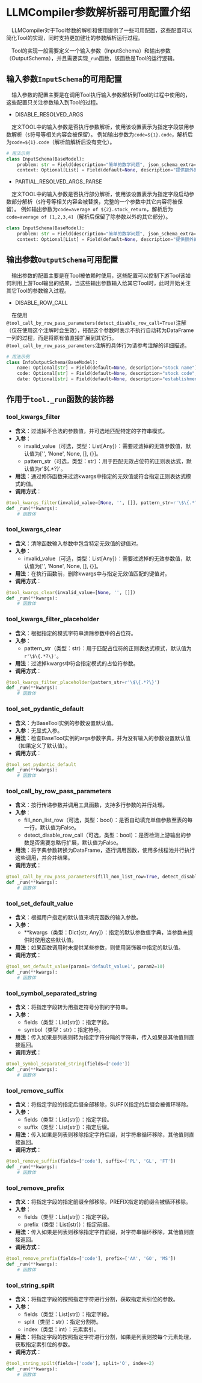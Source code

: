 # LLMCompiler参数解析器可用配置介绍

&emsp;LLMCompiler对于Tool参数的解析和使用提供了一些可用配置，这些配置可以简化Tool的实现，同时支持更加健壮的参数解析运行过程。

&emsp;Tool的实现一般需要定义一个输入参数（InputSchema）和输出参数（OutputSchema），并且需要实现`_run`函数，该函数是Tool的运行逻辑。

## 输入参数`InputSchema`的可用配置

&emsp;输入参数的配置主要是在调用Tool执行输入参数解析到Tool的过程中使用的，这些配置只关注参数输入到Tool的过程。

- DISABLE_RESOLVED_ARGS

&emsp;定义TOOL中的输入参数是否执行参数解析，使用该设置表示为指定字段禁用参数解析（`$`符号等相关内容会被保留）。
例如输出参数为`code=${1}.code`，解析后为`code=${1}.code`（解析前解析后没有变化）。

```python
# 用法示例
class InputSchema(BaseModel):
    problem: str = Field(description="简单的数学问题", json_schema_extra=DISABLE_RESOLVED_ARGS)
    context: Optional[List] = Field(default=None, description="提供额外的上下文信息，帮助解决数学问题")
```

- PARTIAL_RESOLVED_ARGS_PARSE

&emsp;定义TOOL中的输入参数是否执行部分解析，使用该设置表示为指定字段启动参数部分解析（`$`符号等相关内容会被替换，完整的一个参数中其它内容将被保留）。
例如输出参数为`code=average of ${2}.stock_return`，解析后为`code=average of [1,2,3,4]`（解析后保留了除参数以外的其它部分）。

```python
class InputSchema(BaseModel):
    problem: str = Field(description="简单的数学问题", json_schema_extra=PARTIAL_RESOLVED_ARGS_PARSE)
    context: Optional[List] = Field(default=None, description="提供额外的上下文信息，帮助解决数学问题")
```

## 输出参数`OutputSchema`可用配置

&emsp;输出参数的配置主要是在Tool被依赖时使用，这些配置可以控制下游Tool该如何利用上游Tool输出的结果，当这些输出参数输入给其它Tool时，此时开始关注其它Tool的参数输入过程。

- DISABLE_ROW_CALL

&emsp;在使用`@tool_call_by_row_pass_parameters(detect_disable_row_call=True)`注解（仅在使用这个注解时会生效），搭配这个参数时表示不执行自动转为DataFrame一列的过程，而是将原有值直接扩展到其它行。
`@tool_call_by_row_pass_parameters`注解的具体行为请参考注解的详细描述。

```python
# 用法示例
class InfoOutputSchema(BaseModel):
    name: Optional[str] = Field(default=None, description="stock name")
    code: Optional[str] = Field(default=None, description="stock code", json_schema_extra=DISABLE_ROW_CALL)
    date: Optional[str] = Field(default=None, description="establishment date")
```

## 作用于`tool._run`函数的装饰器

### tool_kwargs_filter

- **含义**：过滤掉不合法的参数值，并可选地匹配特定的字符串模式。
- **入参**：
    - invalid_value（可选，类型：List[Any]）：需要过滤掉的无效参数值，默认值为['', 'None', None, [], {}]。
    - pattern_str（可选，类型：str）：用于匹配无效占位符的正则表达式，默认值为r'\$\{.*?\}'。
- **用法**：通过修饰函数来过滤kwargs中指定的无效值或符合指定正则表达式模式的值。
- **调用方式**：
```python
@tool_kwargs_filter(invalid_value=[None, '', []], pattern_str=r'\$\{.*?\}')
def _run(**kwargs):
    # 函数体
```

### tool_kwargs_clear

- **含义**：清除函数输入参数中包含特定无效值的键值对。
- **入参**：
  - invalid_value（可选，类型：List[Any]）：需要过滤掉的无效参数值，默认值为['', 'None', None, [], {}]。
- **用法**：在执行函数前，删除kwargs中与指定无效值匹配的键值对。
- **调用方式**：

```python
@tool_kwargs_clear(invalid_value=[None, '', []])
def _run(**kwargs):
    # 函数体
```

### tool_kwargs_filter_placeholder

- **含义**：根据指定的模式字符串清除参数中的占位符。
- **入参**：
  - pattern_str（类型：str）：用于匹配占位符的正则表达式模式，默认值为`r'\$\{.*?\}'`。
- **用法**：过滤掉kwargs中符合指定模式的占位符参数。
- **调用方式**：

```python
@tool_kwargs_filter_placeholder(pattern_str=r'\$\{.*?\}')
def _run(**kwargs):
    # 函数体
```

### tool_set_pydantic_default

- **含义**：为BaseTool实例的参数设置默认值。
- **入参**：无显式入参。
- **用法**：检查BaseTool实例的args参数字典，并为没有输入的参数设置默认值（如果定义了默认值）。
- **调用方式**：

```python
@tool_set_pydantic_default
def _run(**kwargs):
    # 函数体
```

### tool_call_by_row_pass_parameters

- **含义**：按行传递参数并调用工具函数，支持多行参数的并行处理。
- **入参**：
  - fill_non_list_row（可选，类型：bool）：是否自动填充单值参数至表的每一行，默认值为False。
  - detect_disable_row_call（可选，类型：bool）：是否检测上游输出的参数是否需要忽略行扩展，默认值为False。
- **用法**：将字典参数转换为DataFrame，逐行调用函数，使用多线程池并行执行这些调用，并合并结果。
- **调用方式**：

```python
@tool_call_by_row_pass_parameters(fill_non_list_row=True, detect_disable_row_call=True)
def _run(**kwargs):
    # 函数体
```

### tool_set_default_value

- **含义**：根据用户指定的默认值来填充函数的输入参数。
- **入参**：
  - **kwargs（类型：Dict[str, Any]）：指定的默认参数值字典，当参数未提供时使用这些默认值。
- **用法**：如果函数调用时未提供某些参数，则使用装饰器中指定的默认值。
- **调用方式**：

```python
@tool_set_default_value(param1='default_value1', param2=10)
def _run(**kwargs):
    # 函数体
```

### tool_symbol_separated_string

- **含义**：将指定字段转为用指定符号分割的字符串。
- **入参**：
  - fields（类型：List[str]）：指定字段。
  - symbol（类型：str）：指定符号。
- **用法**：传入如果是列表则转为指定字符分隔的字符串，传入如果是其他值则直接返回。
- **调用方式**：

```python
@tool_symbol_separated_string(fields=['code'])
def _run(**kwargs):
    # 函数体
```

### tool_remove_suffix

- **含义**：将指定字段的指定后缀全部移除，SUFFIX指定的后缀会被循环移除。
- **入参**：
  - fields（类型：List[str]）：指定字段。
  - suffix（类型：List[str]）：指定后缀。
- **用法**：传入如果是列表则移除指定字符后缀，对字符串循环移除，其他值则直接返回。
- **调用方式**：

```python
@tool_remove_suffix(fields=['code'], suffix=['PL', 'GL', 'FT'])
def _run(**kwargs):
    # 函数体
```

### tool_remove_prefix

- **含义**：将指定字段的指定前缀全部移除，PREFIX指定的前缀会被循环移除。
- **入参**：
  - fields（类型：List[str]）：指定字段。
  - prefix（类型：List[str]）：指定前缀。
- **用法**：传入如果是列表则移除指定字符前缀，对字符串循环移除，其他值则直接返回。
- **调用方式**：

```python
@tool_remove_prefix(fields=['code'], prefix=['AA', 'GO', 'MS'])
def _run(**kwargs):
    # 函数体
```

### tool_string_spilt

- **含义**：将指定字段的按照指定字符进行分割，获取指定索引位的参数。
- **入参**：
  - fields（类型：List[str]）：指定字段。
  - split（类型：str）：指定分割符。
  - index（类型：int）：元素索引。
- **用法**：将指定字段的按照指定字符进行分割，如果是列表则按每个元素处理，获取指定索引位的参数。
- **调用方式**：

```python
@tool_string_spilt(fields=['code'], split='O', index=2)
def _run(**kwargs):
    # 函数体
```
